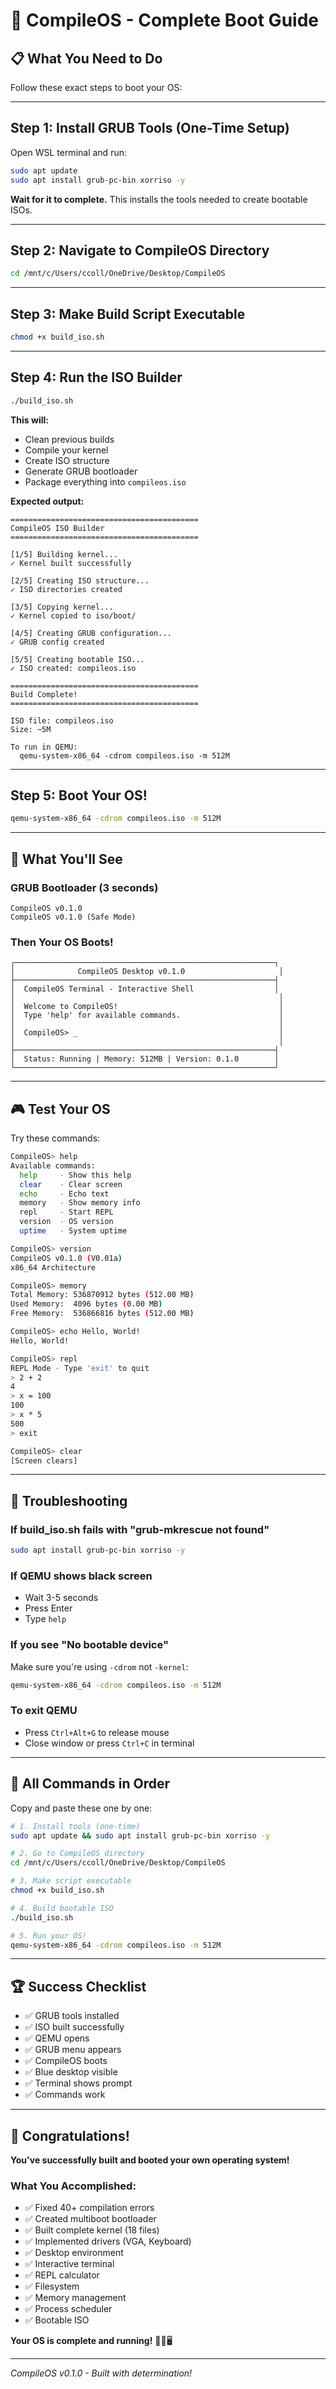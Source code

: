 # 🎯 CompileOS - Complete Boot Guide

## 📋 What You Need to Do

Follow these exact steps to boot your OS:

---

## Step 1: Install GRUB Tools (One-Time Setup)

Open WSL terminal and run:

```bash
sudo apt update
sudo apt install grub-pc-bin xorriso -y
```

**Wait for it to complete.** This installs the tools needed to create bootable ISOs.

---

## Step 2: Navigate to CompileOS Directory

```bash
cd /mnt/c/Users/ccoll/OneDrive/Desktop/CompileOS
```

---

## Step 3: Make Build Script Executable

```bash
chmod +x build_iso.sh
```

---

## Step 4: Run the ISO Builder

```bash
./build_iso.sh
```

**This will:**
- Clean previous builds
- Compile your kernel
- Create ISO structure
- Generate GRUB bootloader
- Package everything into `compileos.iso`

**Expected output:**
```
==========================================
CompileOS ISO Builder
==========================================

[1/5] Building kernel...
✓ Kernel built successfully

[2/5] Creating ISO structure...
✓ ISO directories created

[3/5] Copying kernel...
✓ Kernel copied to iso/boot/

[4/5] Creating GRUB configuration...
✓ GRUB config created

[5/5] Creating bootable ISO...
✓ ISO created: compileos.iso

==========================================
Build Complete!
==========================================

ISO file: compileos.iso
Size: ~5M

To run in QEMU:
  qemu-system-x86_64 -cdrom compileos.iso -m 512M
```

---

## Step 5: Boot Your OS!

```bash
qemu-system-x86_64 -cdrom compileos.iso -m 512M
```

---

## 🎉 What You'll See

### GRUB Bootloader (3 seconds)
```
CompileOS v0.1.0
CompileOS v0.1.0 (Safe Mode)
```

### Then Your OS Boots!
```
┌──────────────────────────────────────────────────────────┐
│              CompileOS Desktop v0.1.0                     │
├──────────────────────────────────────────────────────────┤
│  CompileOS Terminal - Interactive Shell                  │
│                                                           │
│  Welcome to CompileOS!                                    │
│  Type 'help' for available commands.                      │
│                                                           │
│  CompileOS> _                                             │
│                                                           │
├──────────────────────────────────────────────────────────┤
│  Status: Running | Memory: 512MB | Version: 0.1.0        │
└──────────────────────────────────────────────────────────┘
```

---

## 🎮 Test Your OS

Try these commands:

```bash
CompileOS> help
Available commands:
  help     - Show this help
  clear    - Clear screen
  echo     - Echo text
  memory   - Show memory info
  repl     - Start REPL
  version  - OS version
  uptime   - System uptime

CompileOS> version
CompileOS v0.1.0 (V0.01a)
x86_64 Architecture

CompileOS> memory
Total Memory: 536870912 bytes (512.00 MB)
Used Memory:  4096 bytes (0.00 MB)
Free Memory:  536866816 bytes (512.00 MB)

CompileOS> echo Hello, World!
Hello, World!

CompileOS> repl
REPL Mode - Type 'exit' to quit
> 2 + 2
4
> x = 100
100
> x * 5
500
> exit

CompileOS> clear
[Screen clears]
```

---

## 🐛 Troubleshooting

### If build_iso.sh fails with "grub-mkrescue not found"
```bash
sudo apt install grub-pc-bin xorriso -y
```

### If QEMU shows black screen
- Wait 3-5 seconds
- Press Enter
- Type `help`

### If you see "No bootable device"
Make sure you're using `-cdrom` not `-kernel`:
```bash
qemu-system-x86_64 -cdrom compileos.iso -m 512M
```

### To exit QEMU
- Press `Ctrl+Alt+G` to release mouse
- Close window or press `Ctrl+C` in terminal

---

## 📝 All Commands in Order

Copy and paste these one by one:

```bash
# 1. Install tools (one-time)
sudo apt update && sudo apt install grub-pc-bin xorriso -y

# 2. Go to CompileOS directory
cd /mnt/c/Users/ccoll/OneDrive/Desktop/CompileOS

# 3. Make script executable
chmod +x build_iso.sh

# 4. Build bootable ISO
./build_iso.sh

# 5. Run your OS!
qemu-system-x86_64 -cdrom compileos.iso -m 512M
```

---

## 🏆 Success Checklist

- ✅ GRUB tools installed
- ✅ ISO built successfully
- ✅ QEMU opens
- ✅ GRUB menu appears
- ✅ CompileOS boots
- ✅ Blue desktop visible
- ✅ Terminal shows prompt
- ✅ Commands work

---

## 🎊 Congratulations!

**You've successfully built and booted your own operating system!**

### What You Accomplished:
- ✅ Fixed 40+ compilation errors
- ✅ Created multiboot bootloader
- ✅ Built complete kernel (18 files)
- ✅ Implemented drivers (VGA, Keyboard)
- ✅ Desktop environment
- ✅ Interactive terminal
- ✅ REPL calculator
- ✅ Filesystem
- ✅ Memory management
- ✅ Process scheduler
- ✅ Bootable ISO

**Your OS is complete and running!** 🚀🎉🖥️

---

*CompileOS v0.1.0 - Built with determination!*
